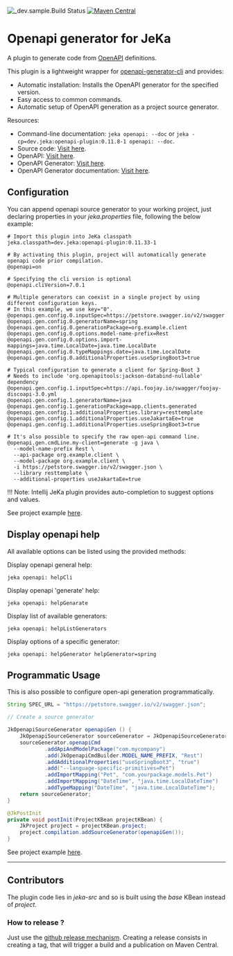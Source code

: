![_dev.sample.Build Status](https://github.com/jeka-dev/openapi-plugin/actions/workflows/main.yml/badge.svg)
[![Maven Central](https://img.shields.io/maven-central/v/dev.jeka/openapi-plugin)](https://search.maven.org/search?q=g:%22dev.jeka%22%20AND%20a:%22openapi-plugin%22)

# Openapi generator for JeKa

A plugin to generate code from [OpenAPI](https://www.openapis.org/) definitions.

This plugin is a lightweight wrapper for [openapi-generator-cli](https://openapi-generator.tech/docs/usage) and provides:

- Automatic installation: Installs the OpenAPI generator for the specified version.
- Easy access to common commands.
- Automatic setup of OpenAPI generation as a project source generator.

Resources:
  - Command-line documentation: `jeka openapi: --doc` or `jeka -cp=dev.jeka:openapi-plugin:0.11.8-1 openapi: --doc`.
  - Source code: [Visit here](jeka-src/dev/jeka/plugins/openapi/OpenapiKBean.java).
  - OpenAPI: [Visit here](https://www.openapis.org/).
  - OpenAPI Generator: [Visit here](https://openapi-generator.tech/docs/usage).
  - OpenAPI Generator documentation: [Visit here](https://openapi-generator.tech/docs/usage/#generate).

## Configuration

You can append openapi source generator to your working project, just declaring properties in your *jeka.properties* file, 
following the below example:

```properties
# Import this plugin into JeKa classpath
jeka.classpath=dev.jeka:openapi-plugin:0.11.33-1

# By activating this plugin, project will automatically generate openapi code prior compilation.
@openapi=on

# Specifying the cli version is optional
@openapi.cliVersion=7.0.1

# Multiple generators can coexist in a single project by using different configuration keys.
# In this example, we use key="0".
@openapi.gen.config.0.inputSpec=https://petstore.swagger.io/v2/swagger.json
@openapi.gen.config.0.generatorName=spring
@openapi.gen.config.0.generationPackage=org.example.client
@openapi.gen.config.0.options.model-name-prefix=Rest
@openapi.gen.config.0.options.import-mappings=java.time.LocalDate=java.time.LocalDate
@openapi.gen.config.0.typeMappings.date=java.time.LocalDate
@openapi.gen.config.0.additionalProperties.useSpringBoot3=true

# Typical configuration to generate a client for Spring-Boot 3
# Needs to include 'org.openapitools:jackson-databind-nullable' dependency
@openapi.gen.config.1.inputSpec=https://api.foojay.io/swagger/foojay-discoapi-3.0.yml
@openapi.gen.config.1.generatorName=java
@openapi.gen.config.1.generationPackage=app.clients.generated
@openapi.gen.config.1.additionalProperties.library=resttemplate
@openapi.gen.config.1.additionalProperties.useJakartaEe=true
@openapi.gen.config.1.additionalProperties.useSpringBoot3=true

# It's also possible to specify the raw open-api command line.
@openapi.gen.cmdLine.my-client=generate -g java \
  --model-name-prefix Rest \
  --api-package org.example.client \
  --model-package org.example.client \
  -i https://petstore.swagger.io/v2/swagger.json \
  --library resttemplate \
  --additional-properties useJakartaEe=true
```

!!! Note:
    Intellij JeKa plugin provides auto-completion to suggest options and values.


See project example [here](sample-props/jeka.properties).

## Display openapi help

All available options can be listed using the provided methods:

Display openapi general help:
```shell
jeka openapi: helpCli
```

Display openapi 'generate' help:
```shell
jeka openapi: helpGenarate
```

Display list of available generators:
```shell
jeka openapi: helpListGenerators
```

Display options of a specific generator:
```shell
jeka openapi: helpGenerator helpGenerator=spring
```

## Programmatic Usage

This is also possible to configure open-api generation programmatically.

```java
String SPEC_URL = "https://petstore.swagger.io/v2/swagger.json";

// Create a source generator

JkOpenapiSourceGenerator openapiGen () {
    JkOpenapiSourceGenerator sourceGenerator = JkOpenapiSourceGenerator.of("spring", SPEC_URL);
    sourceGenerator.openapiCmd
            .addApiAndModelPackage("com.mycompany")
            .add(JkOpenapiCmdBuilder.MODEL_NAME_PREFIX, "Rest")
            .addAdditionalProperties("useSpringBoot3", "true")
            .add("--language-specific-primitives=Pet")
            .addImportMapping("Pet", "com.yourpackage.models.Pet")
            .addImportMapping("DateTime", "java.time.LocalDateTime")
            .addTypeMapping("DateTime", "java.time.LocalDateTime");
    return sourceGenerator;
}

@JkPostInit
private void postInit(ProjectKBean projectKBean) {
    JkProject project = projectKBean.project;
    project.compilation.addSourceGenerator(openapiGen());
}
```

See project example [here](sample-prog/jeka-src/SampleProgBuild.java).

_______________
## Contributors

The plugin code lies in *jeka-src* and so is built using the *base* KBean instead of *project*.

### How to release ?

Just use the [github release mechanism](https://github.com/jeka-dev/openapi-plugin/releases).
Creating a release consists in creating a tag, that will trigger a build and a publication on Maven Central.

